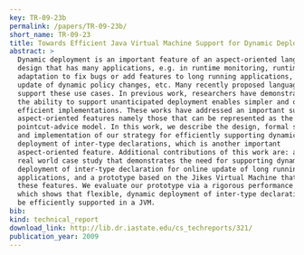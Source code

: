 ```yaml
---
key: TR-09-23b
permalink: /papers/TR-09-23b/
short_name: TR-09-23
title: Towards Efficient Java Virtual Machine Support for Dynamic Deployment of Inter-type Declarations
abstract: >
  Dynamic deployment is an important feature of an aspect-oriented language
  design that has many applications, e.g. in runtime monitoring, runtime
  adaptation to fix bugs or add features to long running applications, runtime
  update of dynamic policy changes, etc. Many recently proposed language designs
  support these use cases. In previous work, researchers have demonstrated that
  the ability to support unanticipated deployment enables simpler and often more
  efficient implementations. These works have addressed an important subset of
  aspect-oriented features namely those that can be represented as the
  pointcut-advice model. In this work, we describe the design, formal semantics,
  and implementation of our strategy for efficiently supporting dynamic
  deployment of inter-type declarations, which is another important
  aspect-oriented feature. Additional contributions of this work are: a detailed
  real world case study that demonstrates the need for supporting dynamic
  deployment of inter-type declaration for online update of long running
  applications, and a prototype based on the Jikes Virtual Machine that supports
  these features. We evaluate our prototype via a rigorous performance analysis,
  which shows that flexible, dynamic deployment of inter-type declarations can
  be efficiently supported in a JVM.
bib:
kind: technical_report
download_link: http://lib.dr.iastate.edu/cs_techreports/321/
publication_year: 2009
---
```

